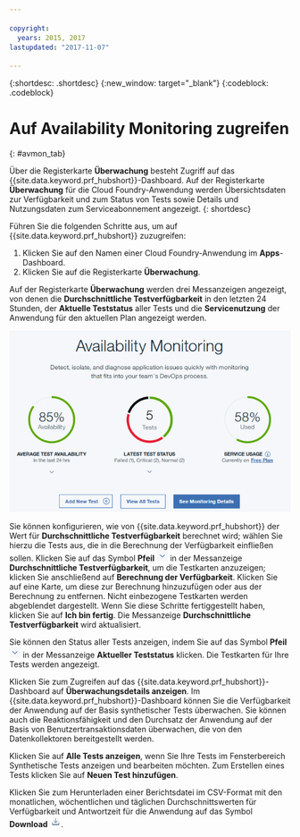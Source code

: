 ```yaml
---

copyright:
  years: 2015, 2017
lastupdated: "2017-11-07"

---
```


{:shortdesc: .shortdesc}
{:new_window: target="_blank"}
{:codeblock: .codeblock}

# Auf Availability Monitoring zugreifen
{: #avmon_tab}

Über die Registerkarte **Überwachung** besteht Zugriff auf das {{site.data.keyword.prf_hubshort}}-Dashboard. Auf der Registerkarte **Überwachung** für die Cloud Foundry-Anwendung werden Übersichtsdaten zur Verfügbarkeit und zum Status von Tests sowie Details und Nutzungsdaten zum Serviceabonnement angezeigt.
{: shortdesc}

Führen Sie die folgenden Schritte aus, um auf {{site.data.keyword.prf_hubshort}} zuzugreifen:

1.  Klicken Sie auf den Namen einer Cloud Foundry-Anwendung im **Apps**-Dashboard.
2.  Klicken Sie auf die Registerkarte **Überwachung**.

Auf der Registerkarte **Überwachung** werden drei Messanzeigen angezeigt, von denen die **Durchschnittliche Testverfügbarkeit** in den letzten 24 Stunden, der **Aktuelle Teststatus** aller Tests und die **Servicenutzung** der Anwendung für den aktuellen Plan angezeigt werden.

![Registerkarte 'Availability Monitoring'](images/avmon_tab.png)

Sie können konfigurieren, wie von {{site.data.keyword.prf_hubshort}} der Wert für **Durchschnittliche Testverfügbarkeit** berechnet wird; wählen Sie hierzu die Tests aus, die in die Berechnung der Verfügbarkeit einfließen sollen. Klicken Sie auf das Symbol **Pfeil** ![Pfeilsymbol](images/arrow_dwn_icn_white.jpg) in der Messanzeige **Durchschnittliche Testverfügbarkeit**, um die Testkarten anzuzeigen; klicken Sie anschließend auf **Berechnung der Verfügbarkeit**. Klicken Sie auf eine Karte, um diese zur Berechnung hinzuzufügen oder aus der Berechnung zu entfernen. Nicht einbezogene Testkarten werden abgeblendet dargestellt. Wenn Sie diese Schritte fertiggestellt haben, klicken Sie auf **Ich bin fertig**. Die Messanzeige **Durchschnittliche Testverfügbarkeit** wird aktualisiert.

Sie können den Status aller Tests anzeigen, indem Sie auf das Symbol **Pfeil** ![Pfeilsymbol](images/arrow_dwn_icn_white.jpg) in der Messanzeige **Aktueller Teststatus** klicken. Die Testkarten für Ihre Tests werden angezeigt.

Klicken Sie zum Zugreifen auf das {{site.data.keyword.prf_hubshort}}-Dashboard auf **Überwachungsdetails anzeigen**. Im {{site.data.keyword.prf_hubshort}}-Dashboard können Sie die Verfügbarkeit der Anwendung auf der Basis synthetischer Tests überwachen. Sie können auch die Reaktionsfähigkeit und den Durchsatz der Anwendung auf der Basis von Benutzertransaktionsdaten überwachen, die von den Datenkollektoren bereitgestellt werden.

Klicken Sie auf **Alle Tests anzeigen**, wenn Sie Ihre Tests im Fensterbereich Synthetische Tests anzeigen und bearbeiten möchten. Zum Erstellen eines Tests klicken Sie auf **Neuen Test hinzufügen**.

Klicken Sie zum Herunterladen einer Berichtsdatei im CSV-Format mit den monatlichen, wöchentlichen und täglichen Durchschnittswerten für Verfügbarkeit und Antwortzeit für die Anwendung auf das Symbol **Download** ![Symbol 'Download'](images/download_icn_white_smll.jpg).
